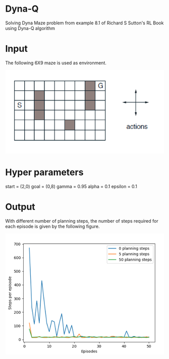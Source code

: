 # Dyna-Q
Solving Dyna Maze problem from example 8.1 of Richard S Sutton's RL Book using Dyna-Q algorithm

# Input 

The following 6X9 maze is used as environment. 

<img src='https://github.com/shivakumar-tekumatla/Dyna-Q/blob/main/Input.png'/>

# Hyper parameters 

start = (2,0)
goal = (0,8)
gamma = 0.95
alpha = 0.1
epsilon = 0.1
# Output
With different number of planning steps, the number of steps required for each episode is given by the following figure.

<img src='https://github.com/shivakumar-tekumatla/Dyna-Q/blob/main/Output.png'/>

